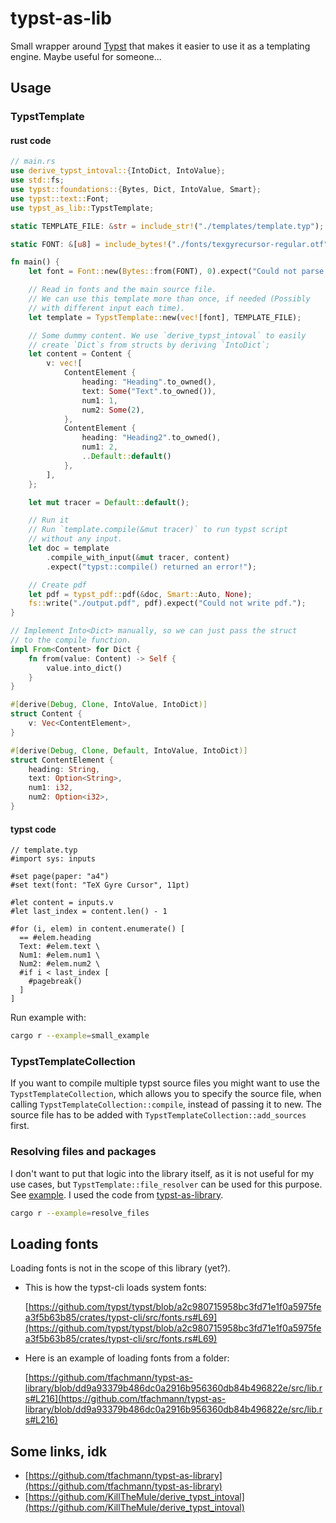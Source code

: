 # typst-as-lib

Small wrapper around [Typst](https://github.com/typst/typst) that makes it easier to use it as a templating engine. Maybe useful for someone...

## Usage

### TypstTemplate

#### rust code

```rust
// main.rs
use derive_typst_intoval::{IntoDict, IntoValue};
use std::fs;
use typst::foundations::{Bytes, Dict, IntoValue, Smart};
use typst::text::Font;
use typst_as_lib::TypstTemplate;

static TEMPLATE_FILE: &str = include_str!("./templates/template.typ");

static FONT: &[u8] = include_bytes!("./fonts/texgyrecursor-regular.otf");

fn main() {
    let font = Font::new(Bytes::from(FONT), 0).expect("Could not parse font!");

    // Read in fonts and the main source file.
    // We can use this template more than once, if needed (Possibly 
    // with different input each time).
    let template = TypstTemplate::new(vec![font], TEMPLATE_FILE);

    // Some dummy content. We use `derive_typst_intoval` to easily
    // create `Dict`s from structs by deriving `IntoDict`;
    let content = Content {
        v: vec![
            ContentElement {
                heading: "Heading".to_owned(),
                text: Some("Text".to_owned()),
                num1: 1,
                num2: Some(2),
            },
            ContentElement {
                heading: "Heading2".to_owned(),
                num1: 2,
                ..Default::default()
            },
        ],
    };

    let mut tracer = Default::default();

    // Run it
    // Run `template.compile(&mut tracer)` to run typst script
    // without any input.
    let doc = template
        .compile_with_input(&mut tracer, content)
        .expect("typst::compile() returned an error!");

    // Create pdf
    let pdf = typst_pdf::pdf(&doc, Smart::Auto, None);
    fs::write("./output.pdf", pdf).expect("Could not write pdf.");
}

// Implement Into<Dict> manually, so we can just pass the struct
// to the compile function.
impl From<Content> for Dict {
    fn from(value: Content) -> Self {
        value.into_dict()
    }
}

#[derive(Debug, Clone, IntoValue, IntoDict)]
struct Content {
    v: Vec<ContentElement>,
}

#[derive(Debug, Clone, Default, IntoValue, IntoDict)]
struct ContentElement {
    heading: String,
    text: Option<String>,
    num1: i32,
    num2: Option<i32>,
}
```

#### typst code

```typ
// template.typ
#import sys: inputs

#set page(paper: "a4")
#set text(font: "TeX Gyre Cursor", 11pt)

#let content = inputs.v
#let last_index = content.len() - 1

#for (i, elem) in content.enumerate() [
  == #elem.heading
  Text: #elem.text \
  Num1: #elem.num1 \
  Num2: #elem.num2 \
  #if i < last_index [
    #pagebreak()
  ]
]
```

Run example with: 
```bash
cargo r --example=small_example
```

### TypstTemplateCollection

If you want to compile multiple typst source files you might want to use the `TypstTemplateCollection`, which allows you to specify the source file, when calling `TypstTemplateCollection::compile`, instead of passing it to new. The source file has to be added with `TypstTemplateCollection::add_sources` first.

### Resolving files and packages
I don't want to put that logic into the library itself, as it is not useful for my use cases, but `TypstTemplate::file_resolver` can be used for this purpose. See [example](https://github.com/Relacibo/typst-as-lib/blob/main/examples/resolve_files.rs). I used the code from [typst-as-library](https://github.com/tfachmann/typst-as-library).

```bash
cargo r --example=resolve_files
```

## Loading fonts

Loading fonts is not in the scope of this library (yet?). 
- This is how the typst-cli loads system fonts:

    [https://github.com/typst/typst/blob/a2c980715958bc3fd71e1f0a5975fea3f5b63b85/crates/typst-cli/src/fonts.rs#L69](https://github.com/typst/typst/blob/a2c980715958bc3fd71e1f0a5975fea3f5b63b85/crates/typst-cli/src/fonts.rs#L69)
- Here is an example of loading fonts from a folder:
  
    [https://github.com/tfachmann/typst-as-library/blob/dd9a93379b486dc0a2916b956360db84b496822e/src/lib.rs#L216](https://github.com/tfachmann/typst-as-library/blob/dd9a93379b486dc0a2916b956360db84b496822e/src/lib.rs#L216)

## Some links, idk

- [https://github.com/tfachmann/typst-as-library](https://github.com/tfachmann/typst-as-library)
- [https://github.com/KillTheMule/derive_typst_intoval](https://github.com/KillTheMule/derive_typst_intoval)
